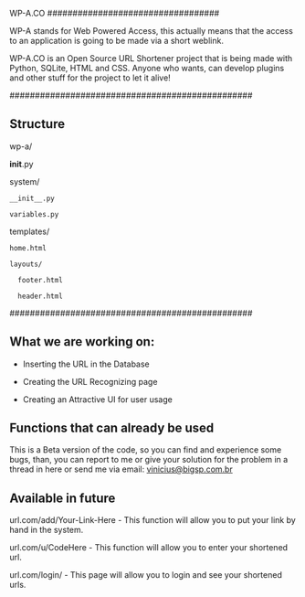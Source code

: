 WP-A.CO
##################################


WP-A stands for Web Powered Access, this actually means that the access to an application is going to be made via a short weblink.

WP-A.CO is an Open Source URL Shortener project that is being made with Python, SQLite, HTML and CSS.
Anyone who wants, can develop plugins and other stuff for the project to let it alive!

################################################
## Structure

wp-a/

  __init__.py

  system/

    __init__.py

    variables.py

  templates/

    home.html

    layouts/

      footer.html

      header.html

################################################
## What we are working on:

- Inserting the URL in the Database

- Creating the URL Recognizing page

- Creating an Attractive UI for user usage

## Functions that can already be used

This is a Beta version of the code, so you can find and experience some bugs, than, you can report to me or give your solution for the problem in a thread in here or send me via email: vinicius@bigsp.com.br

## Available in future

url.com/add/Your-Link-Here - This function will allow you to put your link by hand in the system.

url.com/u/CodeHere - This function will allow you to enter your shortened url.

url.com/login/ - This page will allow you to login and see your shortened urls.
